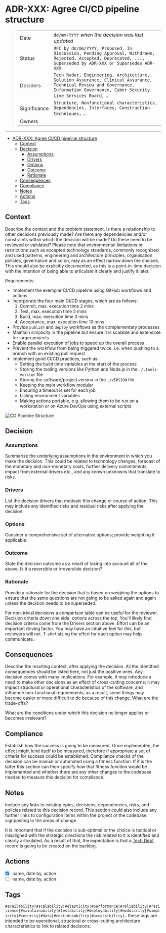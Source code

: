 # ADR-XXX: Agree CI/CD pipeline structure

>|              | |
>| ------------ | --- |
>| Date         | `dd/mm/YYYY` _when the decision was last updated_ |
>| Status       | `RFC by dd/mm/YYYY, Proposed, In Discussion, Pending Approval, Withdrawn, Rejected, Accepted, Deprecated, ..., Superseded by ADR-XXX or Supersedes ADR-XXX` |
>| Deciders     | `Tech Radar, Engineering, Architecture, Solution Assurance, Clinical Assurance, Technical Review and Governance, Information Governance, Cyber Security, Live Services Board,` ... |
>| Significance | `Structure, Nonfunctional characteristics, Dependencies, Interfaces, Construction techniques,` ... |
>| Owners       | |

---

- [ADR-XXX: Agree CI/CD pipeline structure](#adr-xxx-agree-cicd-pipeline-structure)
  - [Context](#context)
  - [Decision](#decision)
    - [Assumptions](#assumptions)
    - [Drivers](#drivers)
    - [Options](#options)
    - [Outcome](#outcome)
    - [Rationale](#rationale)
  - [Consequences](#consequences)
  - [Compliance](#compliance)
  - [Notes](#notes)
  - [Actions](#actions)
  - [Tags](#tags)

## Context

Describe the context and the problem statement. Is there a relationship to other decisions previously made? Are there any dependencies and/or constraints within which the decision will be made? Do these need to be reviewed or validated? Please note that environmental limitations or restrictions such as accepted technology standards, commonly recognised and used patterns, engineering and architecture principles, organisation policies, governance and so on, may as an effect narrow down the choices. This should also be explicitly documented, as this is a point-in-time decision with the intention of being able to articulate it clearly and justify it later.

Requirements:

- Implement the exemplar CI/CD pipeline using GitHub workflows and actions
- Incorporate the four main CI/CD stages, which are as follows:
  1. Commit, max. execution time 2 mins
  2. Test, max. execution time 5 mins
  3. Build, max. execution time 3 mins
  4. Acceptance, max. execution time 10 mins
- Provide `publish` and `deploy` workflows as the complementary processes
- Maintain simplicity in the pipeline but ensure it is scalable and extensible for larger projects
- Enable parallel execution of jobs to speed up the overall process
- Prevent the workflow from being triggered twice, i.e. when pushing to a branch with an existing pull request
- Implement good CI/CD practices, such as:
  - Setting the build time variables at the start of the process
  - Storing the tooling versions like Python and Node.js in the `./.tools-version` file
  - Storing the software/project version in the `./VERSION` file
  - Keeping the main workflow modular
  - Ensuring a timeout is set for each job
  - Listing environment variables
  - Making actions portable, e.g. allowing them to be run on a workstation or on Azure DevOps using external scripts

![CD Pipeline Structure](../diagrams/CD%20Pipeline%20Structure.png)

## Decision

### Assumptions

Summarise the underlying assumptions in the environment in which you make the decision. This could be related to technology changes, forecast of the monetary and non-monetary costs, further delivery commitments, impact from external drivers etc., and any known unknowns that translate to risks.

### Drivers

List the decision drivers that motivate this change or course of action. This may include any identified risks and residual risks after applying the decision.

### Options

Consider a comprehensive set of alternative options; provide weighting if applicable.

### Outcome

State the decision outcome as a result of taking into account all of the above. Is it a reversible or irreversible decision?

### Rationale

Provide a rationale for the decision that is based on weighing the options to ensure that the same questions are not going to be asked again and again unless the decision needs to be superseded.

For non-trivial decisions a comparison table can be useful for the reviewer. Decision criteria down one side, options across the top. You'll likely find decision criteria come from the Drivers section above. Effort can be an important driving factor.  You may have an intuitive feel for this, but reviewers will not. T-shirt sizing the effort for each option may help communicate.

## Consequences

Describe the resulting context, after applying the decision. All the identified consequences should be listed here, not just the positive ones. Any decision comes with many implications. For example, it may introduce a need to make other decisions as an effect of cross-cutting concerns; it may impact structural or operational characteristics of the software, and influence non-functional requirements; as a result, some things may become easier or more difficult to do because of this change. What are the trade-offs?

What are the conditions under which this decision no longer applies or becomes irrelevant?

## Compliance

Establish how the success is going to be measured. Once implemented, the effect might lend itself to be measured, therefore if appropriate a set of criteria for success could be established. Compliance checks of the decision can be manual or automated using a fitness function. If it is the latter this section can then specify how that fitness function would be implemented and whether there are any other changes to the codebase needed to measure this decision for compliance.

## Notes

Include any links to existing epics, decisions, dependencies, risks, and policies related to this decision record. This section could also include any further links to configuration items within the project or the codebase, signposting to the areas of change.

It is important that if the decision is sub-optimal or the choice is tactical or misaligned with the strategic directions the risk related to it is identified and clearly articulated. As a result of that, the expectation is that a [Tech Debt](./tech-debt.md) record is going to be created on the backlog.

## Actions

- [x] name, date by, action
- [ ] name, date by, action

## Tags

`#availability|#scalability|#elasticity|#performance|#reliability|#resilience|#maintainability|#testability|#deployability|#modularity|#simplicity|#security|#data|#cost|#usability|#accessibility|…` these tags are intended to be operational, structural or cross-cutting architecture characteristics to link to related decisions.
